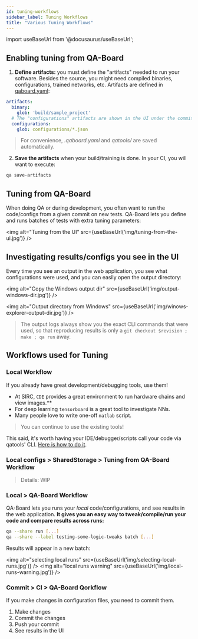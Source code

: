 ```yaml
---
id: tuning-workflows
sidebar_label: Tuning Workflows
title: "Various Tuning Workflows"
---
```

import useBaseUrl from '@docusaurus/useBaseUrl';

## Enabling tuning from QA-Board
1. **Define artifacts:** you must define the "artifacts" needed to run your software. Besides the source, you might need compiled binaries, configurations, trained networks, etc. Artifacts are defined in [qaboard.yaml](https://github.com/Samsung/qaboard/blob/master/qatools/sample_project/qaboard.yaml#L85):

```yaml
artifacts:
  binary:
    glob: 'build/sample_project'
  # The "configurations" artifacts are shown in the UI under the commit's "Configuration" tab
  configurations:
    glob: configurations/*.json
```

> For convenience, *.qaboard.yaml* and *qatools/* are saved automatically.

2. **Save the artifacts** when your build/training is done. In your CI, you will want to execute:

```bash
qa save-artifacts
```

## Tuning from QA-Board
When doing QA or during development, you often want to run the code/configs from a given commit on new tests. QA-Board lets you define and runs batches of tests with extra tuning parameters:

<img alt="Tuning from the UI" src={useBaseUrl('img/tuning-from-the-ui.jpg')} />

## Investigating results/configs you see in the UI
Every time you see an output in the web application, you see what configurations were used, and you can easily open the output directory:

<img alt="Copy the Windows output dir" src={useBaseUrl('img/output-windows-dir.jpg')} />

<img alt="Output directory from Windows" src={useBaseUrl('img/winows-explorer-output-dir.jpg')} />

> The output logs always show you the exact CLI commands that were used, so that reproducing results is only a `git checkout $revision ; make ; qa run` away.


## Workflows used for Tuning
### **Local** Workflow
If you already have great development/debugging tools, use them!
- At SIRC, `CDE` provides a great environment to run hardware chains and view images.**
- For deep learning `tensorboard` is a great tool to investigate NNs.
- Many people love to write one-off `matlab` script.

> You can continue to use the existing tools!

This said, it's worth having your IDE/debugger/scripts call your code via qatools' CLI. [Here is how to do it](debugging).

### **Local configs > SharedStorage > Tuning from QA-Board** Workflow
> Details: WIP

### **Local > QA-Board** Workflow
QA-Board lets you runs your *local* code/configurations, and see results in the web application. **It gives you an easy way to tweak/compile/run your code and compare results across runs:**

```bash
qa --share run [...]
qa --share --label testing-some-logic-tweaks batch [...]
```

Results will appear in a new batch:

<img alt="selecting local runs" src={useBaseUrl('img/selecting-local-runs.jpg')} />
<img alt="local runs warning" src={useBaseUrl('img/local-runs-warning.jpg')} />


### **Commit > CI > QA-Board** Qorkflow
If you make changes in configuration files, you need to commit them.
1. Make changes
2. Commit the changes
3. Push your commit
4. See results in the UI

